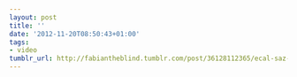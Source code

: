 ```yaml
---
layout: post
title: ''
date: '2012-11-20T08:50:43+01:00'
tags:
- video
tumblr_url: http://fabiantheblind.tumblr.com/post/36128112365/ecal-saz-the-uncle-sam-machine-processes-grains
---
```

